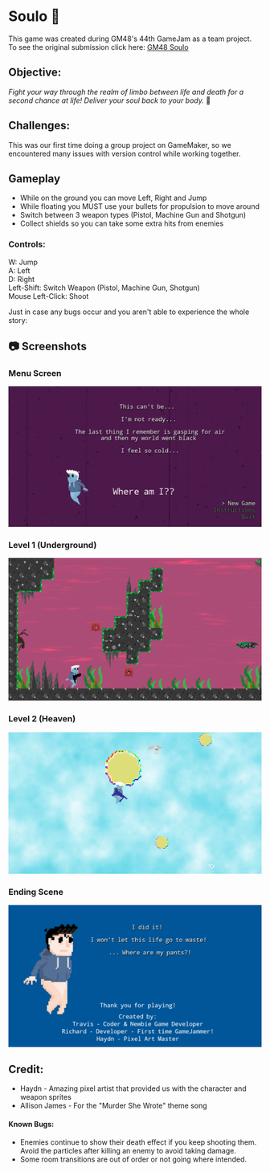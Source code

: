 # Soulo :ghost:

This game was created during GM48's 44th GameJam as a team project. <br>
To see the original submission click here: <a href=https://gm48.net/game/2078/soulo>GM48 Soulo</a>

## Objective:

<em>Fight your way through the realm of limbo between life and death for a second chance at life!
Deliver your soul back to your body.</em> :ghost:

## Challenges:

<p>This was our first time doing a group project on GameMaker, so we encountered many issues with version control while working together.</p>

## Gameplay

- While on the ground you can move Left, Right and Jump
- While floating you MUST use your bullets for propulsion to move around
- Switch between 3 weapon types (Pistol, Machine Gun and Shotgun)
- Collect shields so you can take some extra hits from enemies

### Controls:

W: Jump <br>
A: Left <br>
D: Right <br>
Left-Shift: Switch Weapon (Pistol, Machine Gun, Shotgun) <br>
Mouse Left-Click: Shoot

Just in case any bugs occur and you aren't able to experience the whole story:

## :camera: Screenshots

### Menu Screen

![Menu Screen](https://github.com/T-Pirozzini/CURRENT-GM48-Delivery/blob/c13b5b229d0f931a8087d5d495b7fc2b7b43534c/images/start_screen.png)

### Level 1 (Underground)

![Level 1](https://github.com/T-Pirozzini/CURRENT-GM48-Delivery/blob/c13b5b229d0f931a8087d5d495b7fc2b7b43534c/images/level_one.png)

### Level 2 (Heaven)

![Level 2](https://github.com/T-Pirozzini/CURRENT-GM48-Delivery/blob/c13b5b229d0f931a8087d5d495b7fc2b7b43534c/images/level_two.png)

### Ending Scene

![Ending](https://github.com/T-Pirozzini/CURRENT-GM48-Delivery/blob/c13b5b229d0f931a8087d5d495b7fc2b7b43534c/images/end_screen.png)

## Credit:

- Haydn - Amazing pixel artist that provided us with the character and weapon sprites
- Allison James - For the "Murder She Wrote" theme song

#### Known Bugs:

- Enemies continue to show their death effect if you keep shooting them. Avoid the particles after killing an enemy to avoid taking damage.
- Some room transitions are out of order or not going where intended.
